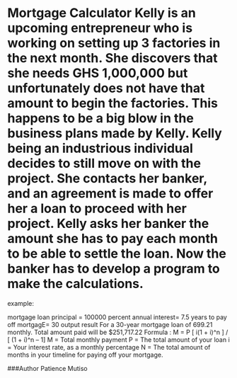 # Mortgage Calculator Kelly is an upcoming entrepreneur who is working on setting up 3 factories in the next month. She discovers that she needs GHS 1,000,000 but unfortunately does not have that amount to begin the factories. This happens to be a big blow in the business plans made by Kelly. Kelly being an industrious individual decides to still move on with the project. She contacts her banker, and an agreement is made to offer her a loan to proceed with her project. Kelly asks her banker the amount she has to pay each month to be able to settle the loan. Now the banker has to develop a program to make the calculations.

example:

mortgage loan principal = 100000
percent annual interest= 7.5
years to pay off mortgagE= 30
output result For a 30-year mortgage loan of 
699.21 monthly. Total amount paid will be $251,717.22 Formula : M = P [ i(1 + i)^n ] / [ (1 + i)^n – 1] M = Total monthly payment P = The total amount of your loan i = Your interest rate, as a monthly percentage N = The total amount of months in your timeline for paying off your mortgage.


###Author
Patience Mutiso
